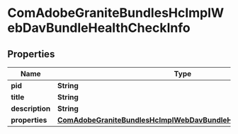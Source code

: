 
# ComAdobeGraniteBundlesHcImplWebDavBundleHealthCheckInfo

## Properties
Name | Type | Description | Notes
------------ | ------------- | ------------- | -------------
**pid** | **String** |  |  [optional]
**title** | **String** |  |  [optional]
**description** | **String** |  |  [optional]
**properties** | [**ComAdobeGraniteBundlesHcImplWebDavBundleHealthCheckProperties**](ComAdobeGraniteBundlesHcImplWebDavBundleHealthCheckProperties.md) |  |  [optional]



